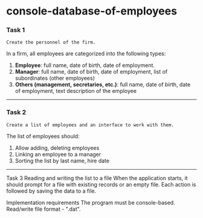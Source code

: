 # console-database-of-employees
### Task 1

    Create the personnel of the firm.

In a firm, all employees are categorized into the following types:
1)	__Employee__: full name, date of birth, date of employment.
2)  __Manager__: full name, date of birth, date of employment, list of subordinates (other employees)
3)	__Others (management, secretaries, etc.)__: full name, date of birth, date of employment, text description of the employee

---

### Task 2
    Create a list of employees and an interface to work with them.

The list of employees should:
1) Allow adding, deleting employees
2) Linking an employee to a manager
3) Sorting the list by last name, hire date

---

Task 3
Reading and writing the list to a file
When the application starts, it should prompt for a file with existing records or an empty file. Each action is followed by saving the data to a file.

Implementation requirements
  	The program must be console-based.
  	Read/write file format - ".dat".

